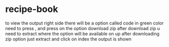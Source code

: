 # recipe-book
to view the output 
right side there will be a option called code in green color need to press , and press on the option download zip
after download zip u need to extract where the option will be available on up after downloading zip  option
just extract and click on index 
the  output is shown
